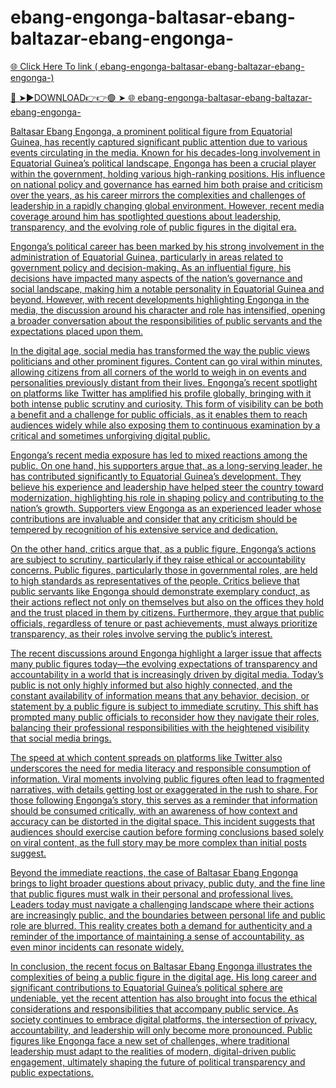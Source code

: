 # ebang-engonga-baltasar-ebang-baltazar-ebang-engonga-

<a href="https://fifa55ballz.com/ebang5"> 🌐 Click Here To link ( ebang-engonga-baltasar-ebang-baltazar-ebang-engonga-)

🔴 ➤►DOWNLOAD👉👉🟢 ➤  <a href="https://fifa55ballz.com/ebang5"> 🌐  ebang-engonga-baltasar-ebang-baltazar-ebang-engonga-

Baltasar Ebang Engonga, a prominent political figure from Equatorial Guinea, has recently captured significant public attention due to various events circulating in the media. Known for his decades-long involvement in Equatorial Guinea’s political landscape, Engonga has been a crucial player within the government, holding various high-ranking positions. His influence on national policy and governance has earned him both praise and criticism over the years, as his career mirrors the complexities and challenges of leadership in a rapidly changing global environment. However, recent media coverage around him has spotlighted questions about leadership, transparency, and the evolving role of public figures in the digital era.

Engonga’s political career has been marked by his strong involvement in the administration of Equatorial Guinea, particularly in areas related to government policy and decision-making. As an influential figure, his decisions have impacted many aspects of the nation’s governance and social landscape, making him a notable personality in Equatorial Guinea and beyond. However, with recent developments highlighting Engonga in the media, the discussion around his character and role has intensified, opening a broader conversation about the responsibilities of public servants and the expectations placed upon them.

In the digital age, social media has transformed the way the public views politicians and other prominent figures. Content can go viral within minutes, allowing citizens from all corners of the world to weigh in on events and personalities previously distant from their lives. Engonga’s recent spotlight on platforms like Twitter has amplified his profile globally, bringing with it both intense public scrutiny and curiosity. This form of visibility can be both a benefit and a challenge for public officials, as it enables them to reach audiences widely while also exposing them to continuous examination by a critical and sometimes unforgiving digital public.

Engonga’s recent media exposure has led to mixed reactions among the public. On one hand, his supporters argue that, as a long-serving leader, he has contributed significantly to Equatorial Guinea’s development. They believe his experience and leadership have helped steer the country toward modernization, highlighting his role in shaping policy and contributing to the nation’s growth. Supporters view Engonga as an experienced leader whose contributions are invaluable and consider that any criticism should be tempered by recognition of his extensive service and dedication.

On the other hand, critics argue that, as a public figure, Engonga’s actions are subject to scrutiny, particularly if they raise ethical or accountability concerns. Public figures, particularly those in governmental roles, are held to high standards as representatives of the people. Critics believe that public servants like Engonga should demonstrate exemplary conduct, as their actions reflect not only on themselves but also on the offices they hold and the trust placed in them by citizens. Furthermore, they argue that public officials, regardless of tenure or past achievements, must always prioritize transparency, as their roles involve serving the public’s interest.

The recent discussions around Engonga highlight a larger issue that affects many public figures today—the evolving expectations of transparency and accountability in a world that is increasingly driven by digital media. Today’s public is not only highly informed but also highly connected, and the constant availability of information means that any behavior, decision, or statement by a public figure is subject to immediate scrutiny. This shift has prompted many public officials to reconsider how they navigate their roles, balancing their professional responsibilities with the heightened visibility that social media brings.

The speed at which content spreads on platforms like Twitter also underscores the need for media literacy and responsible consumption of information. Viral moments involving public figures often lead to fragmented narratives, with details getting lost or exaggerated in the rush to share. For those following Engonga’s story, this serves as a reminder that information should be consumed critically, with an awareness of how context and accuracy can be distorted in the digital space. This incident suggests that audiences should exercise caution before forming conclusions based solely on viral content, as the full story may be more complex than initial posts suggest.

Beyond the immediate reactions, the case of Baltasar Ebang Engonga brings to light broader questions about privacy, public duty, and the fine line that public figures must walk in their personal and professional lives. Leaders today must navigate a challenging landscape where their actions are increasingly public, and the boundaries between personal life and public role are blurred. This reality creates both a demand for authenticity and a reminder of the importance of maintaining a sense of accountability, as even minor incidents can resonate widely.

In conclusion, the recent focus on Baltasar Ebang Engonga illustrates the complexities of being a public figure in the digital age. His long career and significant contributions to Equatorial Guinea’s political sphere are undeniable, yet the recent attention has also brought into focus the ethical considerations and responsibilities that accompany public service. As society continues to embrace digital platforms, the intersection of privacy, accountability, and leadership will only become more pronounced. Public figures like Engonga face a new set of challenges, where traditional leadership must adapt to the realities of modern, digital-driven public engagement, ultimately shaping the future of political transparency and public expectations.

